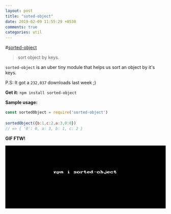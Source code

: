 ```yaml
---
layout: post
title: "soted-object"
date: 2019-02-09 11:55:29 +0530
comments: true
categories: util 
---
```


#[sorted-object](https://www.npmjs.com/package/sorted-object)
> sort object by keys.

`sorted-object` is an uber tiny module that helps us sort an object by it's keys.

P.S: It got a `232,037` downloads last week ;)


__Get it:__ `npm install sorted-object`

__Sample usage:__

```js
const sortedObject = require('sorted-object')

sortedObject({b:1,c:2,a:3,0:0})
// => { '0': 0, a: 3, b: 1, c: 2 }
```

__GIF FTW!__

![sorted-object](/images/sorted-object/sorted-object.gif)
